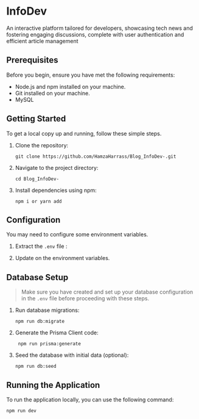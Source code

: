 # InfoDev

An interactive platform tailored for developers, showcasing tech news and fostering engaging discussions, complete with user authentication and efficient article management
## Prerequisites

Before you begin, ensure you have met the following requirements:

- Node.js and npm installed on your machine.
- Git installed on your machine.
- MySQL 

## Getting Started

To get a local copy up and running, follow these simple steps.

1. Clone the repository:
    ```terminal
    git clone https://github.com/HamzaHarrass/Blog_InfoDev-.git
    ```
2. Navigate to the project directory:
   ```terminal
   cd Blog_InfoDev-
   ```
3. Install dependencies using npm:
    ```terminal
    npm i or yarn add
    ```

## Configuration

You may need to configure some environment variables.

1. Extract the `.env` file :
   
2. Update on the environment variables.
   
## Database Setup

> Make sure you have created and set up your database configuration in the `.env` file before proceeding with these steps.

1. Run database migrations:

    ```terminal
    npm run db:migrate
    ```
2. Generate the Prisma Client code:
   ```terminal
    npm run prisma:generate
    ```
3. Seed the database with initial data (optional):
    ```terminal
    npm run db:seed
    ```

## Running the Application

To run the application locally, you can use the following command:

```terminal
npm run dev
```